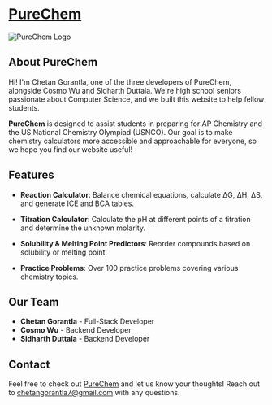 # [PureChem](purechem.vercel.app)

![PureChem Logo](https://cdn-icons-png.flaticon.com/512/8758/8758581.png)

## About PureChem

Hi! I'm Chetan Gorantla, one of the three developers of PureChem, alongside Cosmo Wu and Sidharth Duttala. We're high school seniors passionate about Computer Science, and we built this website to help fellow students.

**PureChem** is designed to assist students in preparing for AP Chemistry and the US National Chemistry Olympiad (USNCO). Our goal is to make chemistry calculators more accessible and approachable for everyone, so we hope you find our website useful!

## Features

- **Reaction Calculator**: Balance chemical equations, calculate ΔG, ΔH, ΔS, and generate ICE and BCA tables.
  
- **Titration Calculator**: Calculate the pH at different points of a titration and determine the unknown molarity.

- **Solubility & Melting Point Predictors**: Reorder compounds based on solubility or melting point.

- **Practice Problems**: Over 100 practice problems covering various chemistry topics.

## Our Team

- **Chetan Gorantla** - Full-Stack Developer
- **Cosmo Wu** - Backend Developer
- **Sidharth Duttala** - Backend Developer

## Contact

Feel free to check out [PureChem](https://purechem.vercel.app) and let us know your thoughts!
Reach out to chetangorantla7@gmail.com with any questions.
